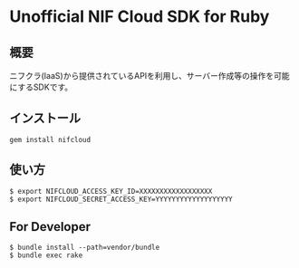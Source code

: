 # Unofficial NIF Cloud SDK for Ruby

## 概要
ニフクラ(IaaS)から提供されているAPIを利用し、サーバー作成等の操作を可能にするSDKです。

## インストール
```
gem install nifcloud
```

## 使い方
```
$ export NIFCLOUD_ACCESS_KEY_ID=XXXXXXXXXXXXXXXXXX
$ export NIFCLOUD_SECRET_ACCESS_KEY=YYYYYYYYYYYYYYYYYYY
```

## For Developer
```
$ bundle install --path=vendor/bundle
$ bundle exec rake
```
